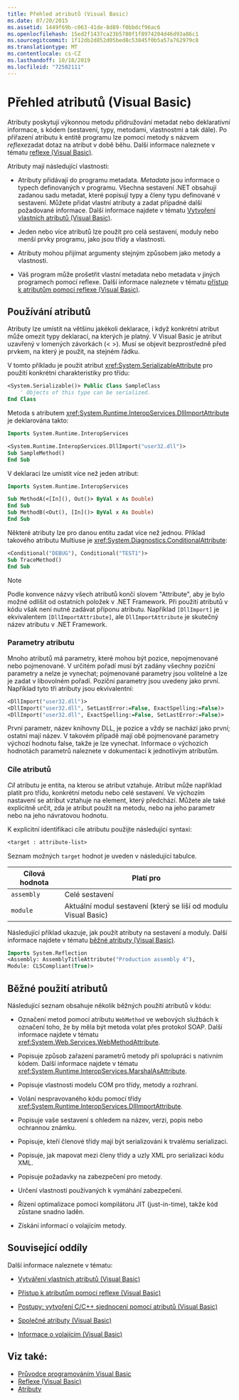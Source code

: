 ```yaml
---
title: Přehled atributů (Visual Basic)
ms.date: 07/20/2015
ms.assetid: 1449f69b-c063-41de-8d89-f0bbdcf96ac6
ms.openlocfilehash: 15ed2f1437ca23b5780f1f8974204d46d93a86c1
ms.sourcegitcommit: 1f12db2d852d05bed8c53845f0b5a57a762979c8
ms.translationtype: MT
ms.contentlocale: cs-CZ
ms.lasthandoff: 10/18/2019
ms.locfileid: "72582111"
---
```

# <a name="attributes-overview-visual-basic"></a>Přehled atributů (Visual Basic)

Atributy poskytují výkonnou metodu přidružování metadat nebo deklarativní informace, s kódem (sestavení, typy, metodami, vlastnostmi a tak dále). Po přiřazení atributu k entitě programu lze pomocí metody s názvem *reflexe*zadat dotaz na atribut v době běhu. Další informace naleznete v tématu [reflexe (Visual Basic)](../../../../visual-basic/programming-guide/concepts/reflection.md).

Atributy mají následující vlastnosti:

- Atributy přidávají do programu metadata. *Metadata* jsou informace o typech definovaných v programu. Všechna sestavení .NET obsahují zadanou sadu metadat, které popisují typy a členy typu definované v sestavení. Můžete přidat vlastní atributy a zadat případné další požadované informace. Další informace najdete v tématu [Vytvoření vlastních atributů (Visual Basic)](../../../../visual-basic/programming-guide/concepts/attributes/creating-custom-attributes.md).

- Jeden nebo více atributů lze použít pro celá sestavení, moduly nebo menší prvky programu, jako jsou třídy a vlastnosti.

- Atributy mohou přijímat argumenty stejným způsobem jako metody a vlastnosti.

- Váš program může prošetřit vlastní metadata nebo metadata v jiných programech pomocí reflexe. Další informace naleznete v tématu [přístup k atributům pomocí reflexe (Visual Basic)](../../../../visual-basic/programming-guide/concepts/attributes/accessing-attributes-by-using-reflection.md).

## <a name="using-attributes"></a>Používání atributů

Atributy lze umístit na většinu jakékoli deklarace, i když konkrétní atribut může omezit typy deklarací, na kterých je platný. V Visual Basic je atribut uzavřený v lomených závorkách (\< >). Musí se objevit bezprostředně před prvkem, na který je použit, na stejném řádku.

V tomto příkladu je použit atribut <xref:System.SerializableAttribute> pro použití konkrétní charakteristiky pro třídu:

```vb
<System.Serializable()> Public Class SampleClass
    ' Objects of this type can be serialized.
End Class
```

 Metoda s atributem <xref:System.Runtime.InteropServices.DllImportAttribute> je deklarována takto:

```vb
Imports System.Runtime.InteropServices
```

```vb
<System.Runtime.InteropServices.DllImport("user32.dll")>
Sub SampleMethod()
End Sub
```

V deklaraci lze umístit více než jeden atribut:

```vb
Imports System.Runtime.InteropServices
```

```vb
Sub MethodA(<[In](), Out()> ByVal x As Double)
End Sub
Sub MethodB(<Out(), [In]()> ByVal x As Double)
End Sub
```

Některé atributy lze pro danou entitu zadat více než jednou. Příklad takového atributu Multiuse je <xref:System.Diagnostics.ConditionalAttribute>:

```vb
<Conditional("DEBUG"), Conditional("TEST1")>
Sub TraceMethod()
End Sub
```

> [!NOTE]
> Podle konvence názvy všech atributů končí slovem "Attribute", aby je bylo možné odlišit od ostatních položek v .NET Framework. Při použití atributů v kódu však není nutné zadávat příponu atributu. Například `[DllImport]` je ekvivalentem `[DllImportAttribute]`, ale `DllImportAttribute` je skutečný název atributu v .NET Framework.

### <a name="attribute-parameters"></a>Parametry atributu

Mnoho atributů má parametry, které mohou být pozice, nepojmenované nebo pojmenované. V určitém pořadí musí být zadány všechny poziční parametry a nelze je vynechat; pojmenované parametry jsou volitelné a lze je zadat v libovolném pořadí. Poziční parametry jsou uvedeny jako první. Například tyto tři atributy jsou ekvivalentní:

```vb
<DllImport("user32.dll")>
<DllImport("user32.dll", SetLastError:=False, ExactSpelling:=False)>
<DllImport("user32.dll", ExactSpelling:=False, SetLastError:=False)>
```

První parametr, název knihovny DLL, je pozice a vždy se nachází jako první; ostatní mají název. V takovém případě mají obě pojmenované parametry výchozí hodnotu false, takže je lze vynechat. Informace o výchozích hodnotách parametrů naleznete v dokumentaci k jednotlivým atributům.

### <a name="attribute-targets"></a>Cíle atributů

*Cíl* atributu je entita, na kterou se atribut vztahuje. Atribut může například platit pro třídu, konkrétní metodu nebo celé sestavení. Ve výchozím nastavení se atribut vztahuje na element, který předchází. Můžete ale také explicitně určit, zda je atribut použit na metodu, nebo na jeho parametr nebo na jeho návratovou hodnotu.

K explicitní identifikaci cíle atributu použijte následující syntaxi:

```vb
<target : attribute-list>
```

Seznam možných `target` hodnot je uveden v následující tabulce.

|Cílová hodnota|Platí pro|
|------------------|----------------|
|`assembly`|Celé sestavení|
|`module`|Aktuální modul sestavení (který se liší od modulu Visual Basic)|

 Následující příklad ukazuje, jak použít atributy na sestavení a moduly. Další informace najdete v tématu [běžné atributy (Visual Basic)](../../../../visual-basic/programming-guide/concepts/attributes/common-attributes.md).

```vb
Imports System.Reflection
<Assembly: AssemblyTitleAttribute("Production assembly 4"),
Module: CLSCompliant(True)>
```

## <a name="common-uses-for-attributes"></a>Běžné použití atributů

Následující seznam obsahuje několik běžných použití atributů v kódu:

- Označení metod pomocí atributu `WebMethod` ve webových službách k označení toho, že by měla být metoda volat přes protokol SOAP. Další informace najdete v tématu <xref:System.Web.Services.WebMethodAttribute>.

- Popisuje způsob zařazení parametrů metody při spolupráci s nativním kódem. Další informace najdete v tématu <xref:System.Runtime.InteropServices.MarshalAsAttribute>.

- Popisuje vlastnosti modelu COM pro třídy, metody a rozhraní.

- Volání nespravovaného kódu pomocí třídy <xref:System.Runtime.InteropServices.DllImportAttribute>.

- Popisuje vaše sestavení s ohledem na název, verzi, popis nebo ochrannou známku.

- Popisuje, kteří členové třídy mají být serializováni k trvalému serializaci.

- Popisuje, jak mapovat mezi členy třídy a uzly XML pro serializaci kódu XML.

- Popisuje požadavky na zabezpečení pro metody.

- Určení vlastností používaných k vymáhání zabezpečení.

- Řízení optimalizace pomocí kompilátoru JIT (just-in-time), takže kód zůstane snadno laděn.

- Získání informací o volajícím metody.

## <a name="related-sections"></a>Související oddíly

Další informace naleznete v tématu:

- [Vytváření vlastních atributů (Visual Basic)](../../../../visual-basic/programming-guide/concepts/attributes/creating-custom-attributes.md)

- [Přístup k atributům pomocí reflexe (Visual Basic)](../../../../visual-basic/programming-guide/concepts/attributes/accessing-attributes-by-using-reflection.md)

- [Postupy: vytvoření C/C++ sjednocení pomocí atributů (Visual Basic)](../../../../visual-basic/programming-guide/concepts/attributes/how-to-create-a-c-cpp-union-by-using-attributes.md)

- [Společné atributy (Visual Basic)](../../../../visual-basic/programming-guide/concepts/attributes/common-attributes.md)

- [Informace o volajícím (Visual Basic)](../../../../visual-basic/programming-guide/concepts/caller-information.md)

## <a name="see-also"></a>Viz také:

- [Průvodce programováním Visual Basic](../../../../visual-basic/programming-guide/index.md)
- [Reflexe (Visual Basic)](../../../../visual-basic/programming-guide/concepts/reflection.md)
- [Atributy](../../../../standard/attributes/index.md)
